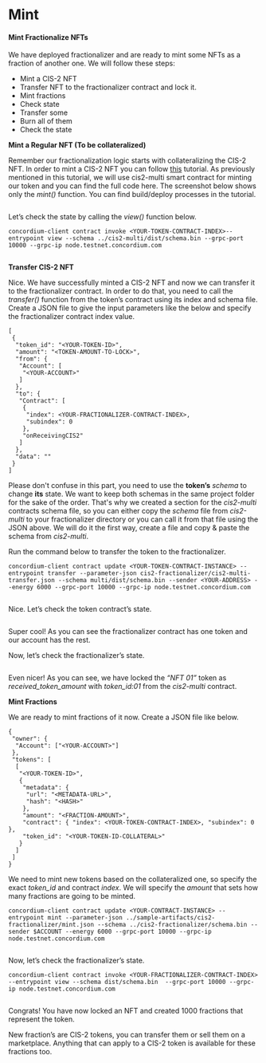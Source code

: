 # Mint

#### Mint Fractionalize NFTs

We have deployed fractionalizer and are ready to mint some NFTs as a fraction of another one. We will follow these steps:

* Mint a CIS-2 NFT
* Transfer NFT to the fractionalizer contract and lock it.
* Mint fractions
* Check state
* Transfer some
* Burn all of them
* Check the state

**Mint a Regular NFT (To be collateralized)**

Remember our fractionalization logic starts with collateralizing the CIS-2 NFT. In order to mint a CIS-2 NFT you can follow [this](https://developer.concordium.software/en/mainnet/smart-contracts/tutorials/sft-minting/index.html) tutorial. As previously mentioned in this tutorial, we will use cis2-multi smart contract for minting our token and you can find the full code here. The screenshot below shows only the _mint()_ function. You can find build/deploy processes in the tutorial.

<figure><img src="https://cdn-images-1.medium.com/max/1600/1*FLDwyQnUe3PXB1rYj8QIxw.png" alt=""><figcaption></figcaption></figure>

Let’s check the state by calling the _view()_ function below.

```
concordium-client contract invoke <YOUR-TOKEN-CONTRACT-INDEX>--entrypoint view --schema ../cis2-multi/dist/schema.bin --grpc-port 10000 --grpc-ip node.testnet.concordium.com
```

<figure><img src="https://cdn-images-1.medium.com/max/1600/1*DbGusfXPYt5bbiDvz4Uiiw.png" alt=""><figcaption></figcaption></figure>

**Transfer CIS-2 NFT**

Nice. We have successfully minted a CIS-2 NFT and now we can transfer it to the fractionalizer contract. In order to do that, you need to call the _transfer()_ function from the token’s contract using its index and schema file. Create a JSON file to give the input parameters like the below and specify the fractionalizer contract index value.

```
[
 {
  "token_id": "<YOUR-TOKEN-ID>",
  "amount": "<TOKEN-AMOUNT-TO-LOCK>",
  "from": {
   "Account": [
    "<YOUR-ACCOUNT>"
   ]
  },
  "to": {
   "Contract": [
    {
     "index": <YOUR-FRACTIONALIZER-CONTRACT-INDEX>,
     "subindex": 0
    },
    "onReceivingCIS2"
   ]
  },
  "data": ""
 }
]
```

Please don't confuse in this part, you need to use the **token’s** _schema_ to change **its** state. We want to keep both schemas in the same project folder for the sake of the order. That's why we created a section for the _cis2-multi_ contracts schema file, so you can either copy the _schema_ file from _cis2-multi_ to your fractionalizer directory or you can call it from that file using the JSON above. We will do it the first way, create a file and copy & paste the schema from _cis2-multi_.&#x20;

Run the command below to transfer the token to the fractionalizer.

```
concordium-client contract update <YOUR-TOKEN-CONTRACT-INSTANCE> --entrypoint transfer --parameter-json cis2-fractionalizer/cis2-multi-transfer.json --schema multi/dist/schema.bin --sender <YOUR-ADDRESS> --energy 6000 --grpc-port 10000 --grpc-ip node.testnet.concordium.com
```

<figure><img src="https://cdn-images-1.medium.com/max/1600/1*NLRt7kFi-AOqQODYRR3LEg.png" alt=""><figcaption></figcaption></figure>

Nice. Let’s check the token contract’s state.

<figure><img src="https://cdn-images-1.medium.com/max/1600/1*64EQib5cuKNYyW8AqDviaQ.png" alt=""><figcaption></figcaption></figure>

Super cool! As you can see the fractionalizer contract has one token and our account has the rest.

Now, let’s check the fractionalizer’s state.&#x20;

<figure><img src="https://cdn-images-1.medium.com/max/1600/1*i6hF4WMIGBgIU7xqcZXA9g.png" alt=""><figcaption></figcaption></figure>

Even nicer! As you can see, we have locked the _“NFT 01”_ token as _received\_token\_amount_ with _token\_id:01_ from the _cis2-multi_ contract.

**Mint Fractions**

We are ready to mint fractions of it now. Create a JSON file like below.

```
{
 "owner": {
  "Account": ["<YOUR-ACCOUNT>"]
 },
 "tokens": [
  [
   "<YOUR-TOKEN-ID>",
   {
    "metadata": {
     "url": "<METADATA-URL>",
     "hash": "<HASH>"
    },
    "amount": "<FRACTION-AMOUNT>",
    "contract": { "index": <YOUR-TOKEN-CONTRACT-INDEX>, "subindex": 0 },
    "token_id": "<YOUR-TOKEN-ID-COLLATERAL>"
   }
  ]
 ]
}
```

We need to mint new tokens based on the collateralized one, so specify the exact _token\_id_ and contract _index_. We will specify the _amount_ that sets how many fractions are going to be minted.

```
concordium-client contract update <YOUR-CONTRACT-INSTANCE> --entrypoint mint --parameter-json ../sample-artifacts/cis2-fractionalizer/mint.json --schema ../cis2-fractionalizer/schema.bin --sender $ACCOUNT --energy 6000 --grpc-port 10000 --grpc-ip node.testnet.concordium.com
```

<figure><img src="https://cdn-images-1.medium.com/max/1600/1*3PdyHKaMEp03gw5P-zy3Tg.png" alt=""><figcaption></figcaption></figure>

Now, let’s check the fractionalizer’s state.&#x20;

```
concordium-client contract invoke <YOUR-FRACTIONALIZER-CONTRACT-INDEX> --entrypoint view --schema dist/schema.bin  --grpc-port 10000 --grpc-ip node.testnet.concordium.com
```

<figure><img src="https://cdn-images-1.medium.com/max/1600/1*GwVvUSGn6tIC8fVO3cZsug.png" alt=""><figcaption></figcaption></figure>

Congrats! You have now locked an NFT and created 1000 fractions that represent the token.

New fraction’s are CIS-2 tokens, you can transfer them or sell them on a marketplace. Anything that can apply to a CIS-2 token is available for these fractions too.&#x20;
